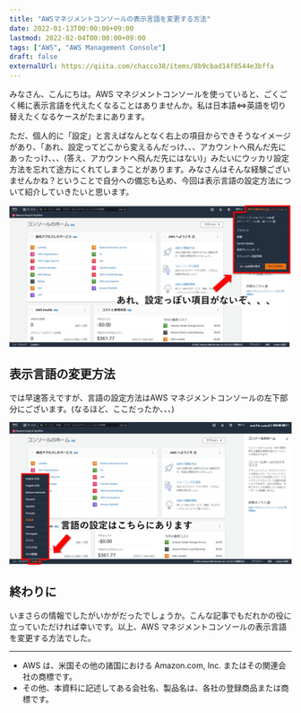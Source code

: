 ```yaml
---
title: "AWSマネジメントコンソールの表示言語を変更する方法"
date: 2022-01-13T00:00:00+09:00
lastmod: 2022-02-04T00:00:00+09:00
tags: ["AWS", "AWS Management Console"]
draft: false
externalUrl: https://qiita.com/chacco38/items/8b9cbad14f8544e3bffa
---
```


みなさん、こんにちは。AWS マネジメントコンソールを使っていると、ごくごく稀に表示言語を代えたくなることはありませんか。私は日本語⇔英語を切り替えたくなるケースがたまにあります。

ただ、個人的に「設定」と言えばなんとなく右上の項目からできそうなイメージがあり、「あれ、設定ってどこから変えるんだっけ、、、アカウントへ飛んだ先にあったっけ、、、(答え、アカウントへ飛んだ先にはない)」みたいにウッカリ設定方法を忘れて途方にくれてしまうことがあります。みなさんはそんな経験ございませんかね？ということで自分への備忘も込め、今回は表示言語の設定方法について紹介していきたいと思います。

![01-where-is-settings.png](images/01-where-is-settings.png)


## 表示言語の変更方法

では早速答えですが、言語の設定方法はAWS マネジメントコンソールの左下部分にございます。(なるほど、ここだったか、、、)

![02-language-settings.png](images/02-language-settings.png)

## 終わりに

いまさらの情報でしたがいかがだったでしょうか。こんな記事でもだれかの役に立っていただければ幸いです。以上、AWS マネジメントコンソールの表示言語を変更する方法でした。

---

- AWS は、米国その他の諸国における Amazon.com, Inc. またはその関連会社の商標です。
- その他、本資料に記述してある会社名、製品名は、各社の登録商品または商標です。

